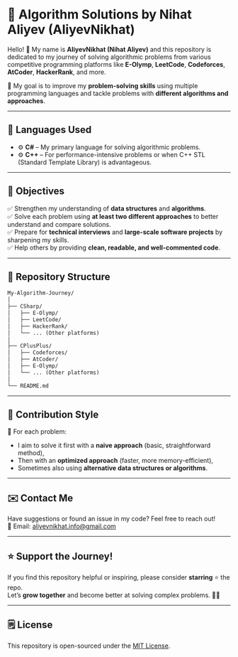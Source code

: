 # 🚀 Algorithm Solutions by Nihat Aliyev (AliyevNikhat)

Hello! 👋 My name is **AliyevNikhat (Nihat Aliyev)** and this repository is dedicated to my journey of solving algorithmic problems from various competitive programming platforms like **E-Olymp**, **LeetCode**, **Codeforces**, **AtCoder**, **HackerRank**, and more.

🧠 My goal is to improve my **problem-solving skills** using multiple programming languages and tackle problems with **different algorithms and approaches**.

---

## 🔧 Languages Used

- ⚙️ **C#** – My primary language for solving algorithmic problems.
- ⚙️ **C++** – For performance-intensive problems or when C++ STL (Standard Template Library) is advantageous.

---

## 🎯 Objectives

✅ Strengthen my understanding of **data structures** and **algorithms**.<br>
✅ Solve each problem using **at least two different approaches** to better understand and compare solutions.<br>
✅ Prepare for **technical interviews** and **large-scale software projects** by sharpening my skills.<br>
✅ Help others by providing **clean, readable, and well-commented code**.

---

## 📁 Repository Structure
```markdown
My-Algorithm-Journey/
│
├── CSharp/
│   ├── E-Olymp/
│   ├── LeetCode/
│   ├── HackerRank/
│   └── ... (Other platforms)
│
├── CPlusPlus/
│   ├── Codeforces/
│   ├── AtCoder/
│   ├── E-Olymp/
│   └── ... (Other platforms)
│
└── README.md
```
---

## 📝 Contribution Style

🔹 For each problem:
- I aim to solve it first with a **naive approach** (basic, straightforward method),
- Then with an **optimized approach** (faster, more memory-efficient),
- Sometimes also using **alternative data structures or algorithms**.

---

## ✉️ Contact Me

Have suggestions or found an issue in my code? Feel free to reach out!  
📧 Email: [aliyevnikhat.info@gmail.com](mailto:aliyevnikhat.info@gmail.com)

---

## ⭐ Support the Journey!

If you find this repository helpful or inspiring, please consider **starring** ⭐ the repo.  
Let’s **grow together** and become better at solving complex problems. 💪🔥

---

## 🗒️ License

This repository is open-sourced under the [MIT License](LICENSE).
